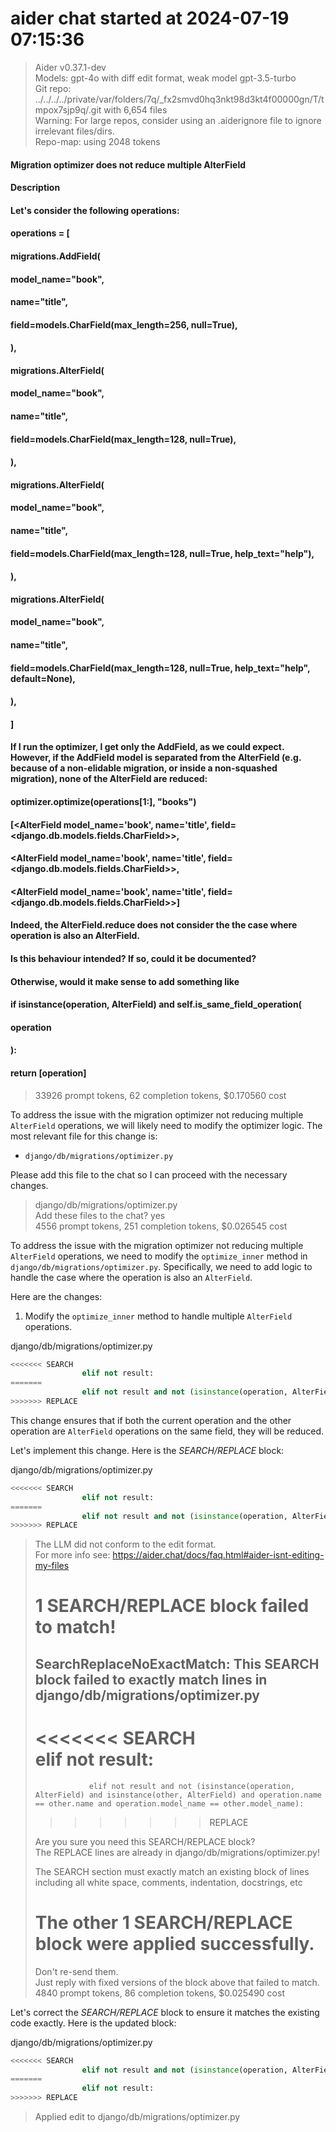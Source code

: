 
# aider chat started at 2024-07-19 07:15:36

> Aider v0.37.1-dev  
> Models: gpt-4o with diff edit format, weak model gpt-3.5-turbo  
> Git repo: ../../../../private/var/folders/7q/_fx2smvd0hq3nkt98d3kt4f00000gn/T/tmpox7sjp9q/.git with 6,654 files  
> Warning: For large repos, consider using an .aiderignore file to ignore irrelevant files/dirs.  
> Repo-map: using 2048 tokens  

#### Migration optimizer does not reduce multiple AlterField  
#### Description  
#### 	  
#### Let's consider the following operations:   
#### operations = [  
#### 	migrations.AddField(  
#### 		model_name="book",  
#### 		name="title",  
#### 		field=models.CharField(max_length=256, null=True),  
#### 	),  
#### 	migrations.AlterField(  
#### 		model_name="book",  
#### 		name="title",  
#### 		field=models.CharField(max_length=128, null=True),  
#### 	),  
#### 	migrations.AlterField(  
#### 		model_name="book",  
#### 		name="title",  
#### 		field=models.CharField(max_length=128, null=True, help_text="help"),  
#### 	),  
#### 	migrations.AlterField(  
#### 		model_name="book",  
#### 		name="title",  
#### 		field=models.CharField(max_length=128, null=True, help_text="help", default=None),  
#### 	),  
#### ]  
#### If I run the optimizer, I get only the AddField, as we could expect. However, if the AddField model is separated from the AlterField (e.g. because of a non-elidable migration, or inside a non-squashed migration), none of the AlterField are reduced:  
#### optimizer.optimize(operations[1:], "books")   
#### [<AlterField model_name='book', name='title', field=<django.db.models.fields.CharField>>,  
####  <AlterField model_name='book', name='title', field=<django.db.models.fields.CharField>>,  
####  <AlterField model_name='book', name='title', field=<django.db.models.fields.CharField>>]  
#### Indeed, the AlterField.reduce does not consider the the case where operation is also an AlterField.   
#### Is this behaviour intended? If so, could it be documented?   
#### Otherwise, would it make sense to add something like  
#### 		if isinstance(operation, AlterField) and self.is_same_field_operation(  
#### 			operation  
#### 		):  
#### 			return [operation]  
> 33926 prompt tokens, 62 completion tokens, $0.170560 cost  

To address the issue with the migration optimizer not reducing multiple `AlterField` operations, we will likely need to modify the optimizer logic. The most relevant file for this change is:

- `django/db/migrations/optimizer.py`

Please add this file to the chat so I can proceed with the necessary changes.

> django/db/migrations/optimizer.py  
> Add these files to the chat? yes  
> 4556 prompt tokens, 251 completion tokens, $0.026545 cost  

To address the issue with the migration optimizer not reducing multiple `AlterField` operations, we need to modify the `optimize_inner` method in `django/db/migrations/optimizer.py`. Specifically, we need to add logic to handle the case where the operation is also an `AlterField`.

Here are the changes:

1. Modify the `optimize_inner` method to handle multiple `AlterField` operations.

django/db/migrations/optimizer.py
```python
<<<<<<< SEARCH
                elif not result:
=======
                elif not result and not (isinstance(operation, AlterField) and isinstance(other, AlterField) and operation.name == other.name and operation.model_name == other.model_name):
>>>>>>> REPLACE
```

This change ensures that if both the current operation and the other operation are `AlterField` operations on the same field, they will be reduced.

Let's implement this change. Here is the *SEARCH/REPLACE* block:

django/db/migrations/optimizer.py
```python
<<<<<<< SEARCH
                elif not result:
=======
                elif not result and not (isinstance(operation, AlterField) and isinstance(other, AlterField) and operation.name == other.name and operation.model_name == other.model_name):
>>>>>>> REPLACE
```

> The LLM did not conform to the edit format.  
> For more info see: https://aider.chat/docs/faq.html#aider-isnt-editing-my-files  
> # 1 SEARCH/REPLACE block failed to match!  
>   
> ## SearchReplaceNoExactMatch: This SEARCH block failed to exactly match lines in django/db/migrations/optimizer.py  
> <<<<<<< SEARCH  
>                 elif not result:  
> =======  
>                 elif not result and not (isinstance(operation, AlterField) and isinstance(other, AlterField) and operation.name == other.name and operation.model_name == other.model_name):  
> >>>>>>> REPLACE  
>   
> Are you sure you need this SEARCH/REPLACE block?  
> The REPLACE lines are already in django/db/migrations/optimizer.py!  
>   
> The SEARCH section must exactly match an existing block of lines including all white space, comments, indentation, docstrings, etc  
>   
> # The other 1 SEARCH/REPLACE block were applied successfully.  
> Don't re-send them.  
> Just reply with fixed versions of the block above that failed to match.  
> 4840 prompt tokens, 86 completion tokens, $0.025490 cost  

Let's correct the *SEARCH/REPLACE* block to ensure it matches the existing code exactly. Here is the updated block:

django/db/migrations/optimizer.py
```python
<<<<<<< SEARCH
                elif not result and not (isinstance(operation, AlterField) and isinstance(other, AlterField) and operation.name == other.name and operation.model_name == other.model_name):
=======
                elif not result:
>>>>>>> REPLACE
```

> Applied edit to django/db/migrations/optimizer.py  
